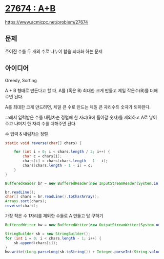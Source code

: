 # [27674 : A+B](https://www.acmicpc.net/problem/27674)
https://www.acmicpc.net/problem/27674

## 문제
주어진 수를 두 개의 수로 나누어 합을 최대화 하는 문제

## 아이디어
Greedy, Sorting

A + B 형태로 만든다고 할 때, A를 (혹은 B) 최대한 크게 만들고 제일 작은수(B)를 더해주면 된다.

A를 최대한 크게 만드려면, 제일 큰 수로 만드는 제일 큰 자리수의 숫자가 되야한다.

그래서 입력받은 수를 내림차순 정렬해 한 자리(B에 들어갈 숫자)를 제외하고 A로 넣어주고 나머지 한 자리 수를 더해주면 된다.

수 입력 & 내림차순 정렬
```java
static void reverse(char[] chars) {

    for (int i = 0; i < chars.length / 2; i++) {
        char c = chars[i];
        chars[i] = chars[chars.length - 1 - i];
        chars[chars.length - 1 - i] = c;
    }
}

BufferedReader br = new BufferedReader(new InputStreamReader(System.in));

br.readLine();
char[] chars = br.readLine().toCharArray();
Arrays.sort(chars);
reverse(chars);
```

가장 작은 수 1자리를 제외한 수들로 A 만들고 답 구하기
```java
BufferedWriter bw = new BufferedWriter(new OutputStreamWriter(System.out));

StringBuilder sb = new StringBuilder();
for (int i = 0; i < chars.length - 1; i++) {
    sb.append(chars[i]);
}
bw.write((Long.parseLong(sb.toString()) + Integer.parseInt(String.valueOf(chars[chars.length - 1]))) + "\n");
```